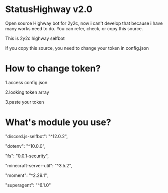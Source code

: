 # StatusHighway v2.0
Open source Highway bot for 2y2c, now i can't develop that because i have many works need to do. You can refer, check, or copy this source.

This is 2y2c highway selfbot

If you copy this source, you need to change your token in config.json

# How to change token?

1.access config.json

2.looking token array

3.paste your token

# What's module you use?
"discord.js-selfbot": "^12.0.2",

"dotenv": "^10.0.0",

"fs": "0.0.1-security",

"minecraft-server-util": "^3.5.2",

"moment": "^2.29.1",

"superagent": "^6.1.0"
